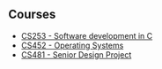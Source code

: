 ## Courses

- [CS253 - Software development in C](https://shanepanter.com/c-devel)
- [CS452 - Operating Systems](https://shanepanter.com/os/)
- [CS481 - Senior Design Project](https://shanepanter.com/capstone)
